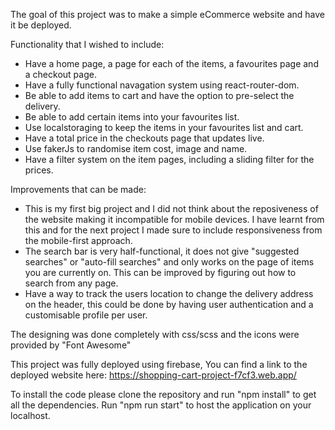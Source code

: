 The goal of this project was to make a simple eCommerce website and have it be deployed.

Functionality that I wished to include:
- Have a home page, a page for each of the items, a favourites page and a checkout page.
- Have a fully functional navagation system using react-router-dom.
- Be able to add items to cart and have the option to pre-select the delivery.
- Be able to add certain items into your favourites list.
- Use localstoraging to keep the items in your favourites list and cart.
- Have a total price in the checkouts page that updates live.
- Use fakerJs to randomise item cost, image and name.
- Have a filter system on the item pages, including a sliding filter for the prices.

Improvements that can be made:
- This is my first big project and I did not think about the reposiveness of the website making it incompatible for mobile devices. I have learnt from this and for the next project I made sure to include responsiveness from the mobile-first approach.
- The search bar is very half-functional, it does not give "suggested searches" or "auto-fill searches" and only works on the page of items you are currently on. This can be improved by figuring out how to search from any page.
- Have a way to track the users location to change the delivery address on the header, this could be done by having user authentication and a customisable profile per user.



The designing was done completely with css/scss and the icons were provided by "Font Awesome"

This project was fully deployed using firebase,
You can find a link to the deployed website here: https://shopping-cart-project-f7cf3.web.app/

To install the code please clone the repository and run "npm install" to get all the dependencies. Run "npm run start" to host the application on your localhost.